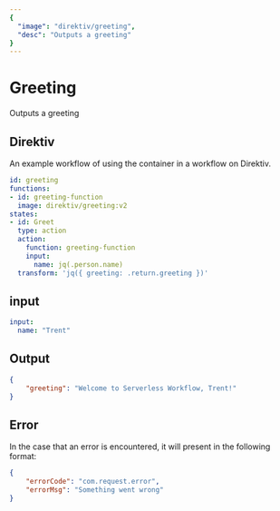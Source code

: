 ```yaml
---
{
  "image": "direktiv/greeting",
  "desc": "Outputs a greeting"
}
---
```


# Greeting

Outputs a greeting

## Direktiv

An example workflow of using the container in a workflow on Direktiv.

```yaml
id: greeting
functions: 
- id: greeting-function
  image: direktiv/greeting:v2
states:
- id: Greet
  type: action
  action:
    function: greeting-function
    input: 
      name: jq(.person.name)
  transform: 'jq({ greeting: .return.greeting })'
```

## input

```yaml
input:
  name: "Trent"
```

## Output

```json
{
    "greeting": "Welcome to Serverless Workflow, Trent!"
}
```

## Error

In the case that an error is encountered, it will present in the following format:

```json
{
    "errorCode": "com.request.error",
    "errorMsg": "Something went wrong"
}
```